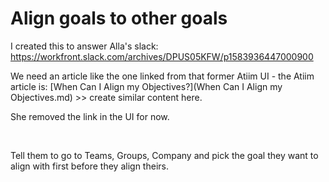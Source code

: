 

# Align goals to other goals

I created this to answer Alla's slack: https://workfront.slack.com/archives/DPUS05KFW/p1583936447000900

We need an article like the one linked from that former Atiim UI - the Atiim article is: [When Can I Align my Objectives?](When Can I Align my Objectives.md) >> create similar content here.

She removed the link in the UI for now.

&nbsp;

Tell them to go to Teams, Groups,&nbsp;Company and pick the goal they want to align with first before they align theirs. 
